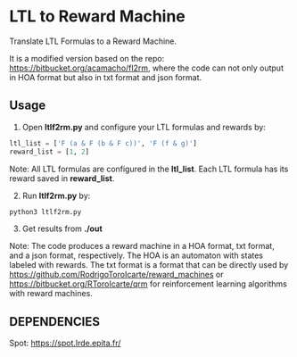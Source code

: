 # LTL to Reward Machine

Translate LTL Formulas to a Reward Machine.

It is a modified version based on the repo: https://bitbucket.org/acamacho/fl2rm, where the code can not only output in HOA format but also in txt format and json format.

## Usage
1. Open **ltlf2rm.py** and configure your LTL formulas and rewards by:
```python
ltl_list = ['F (a & F (b & F c))', 'F (f & g)'] 
reward_list = [1, 2]  
```
Note: All LTL formulas are configured in the **ltl_list**. Each LTL formula has its reward saved in **reward_list**.

2. Run **ltlf2rm.py** by:
```python
python3 ltlf2rm.py
```

3. Get results from **./out**

Note: The code produces a reward machine in a HOA format, txt format, and a json format, respectively. 
The HOA is an automaton with states labeled with rewards.
The txt format is a format that can be directly used by https://github.com/RodrigoToroIcarte/reward_machines or https://bitbucket.org/RToroIcarte/qrm for reinforcement learning algorithms with reward machines.

## DEPENDENCIES
Spot: https://spot.lrde.epita.fr/
